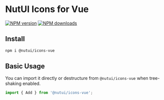 # NutUI Icons for Vue

[![NPM version](https://img.shields.io/npm/v/@nutui/icons-vue.svg?style=flat)](https://npmjs.org/package/@nutui/icons-vue) [![NPM downloads](http://img.shields.io/npm/dm/@nutui/icons-vue.svg?style=flat)](https://npmjs.org/package/@nutui/icons-vue)

## Install

```bash
npm i @nutui/icons-vue
```

## Basic Usage

You can import it directly or destructure from `@nutui/icons-vue` when tree-shaking enabled.

```ts
import { Add } from '@nutui/icons-vue';
```
